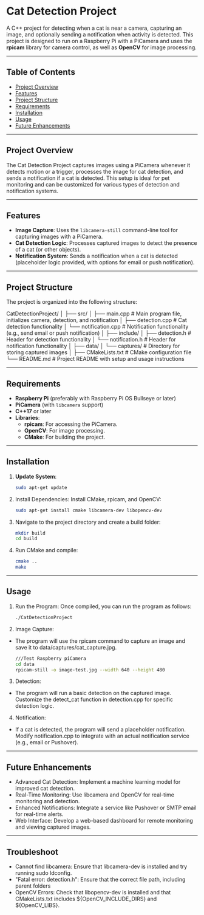 # Cat Detection Project

A C++ project for detecting when a cat is near a camera, capturing an image, and optionally sending a notification when activity is detected. This project is designed to run on a Raspberry Pi with a PiCamera and uses the **rpicam** library for camera control, as well as **OpenCV** for image processing.

---

## Table of Contents
- [Project Overview](#project-overview)
- [Features](#features)
- [Project Structure](#project-structure)
- [Requirements](#requirements)
- [Installation](#installation)
- [Usage](#usage)
- [Future Enhancements](#future-enhancements)

---

## Project Overview

The Cat Detection Project captures images using a PiCamera whenever it detects motion or a trigger, processes the image for cat detection, and sends a notification if a cat is detected. This setup is ideal for pet monitoring and can be customized for various types of detection and notification systems.

---

## Features

- **Image Capture**: Uses the `libcamera-still` command-line tool for capturing images with a PiCamera.
- **Cat Detection Logic**: Processes captured images to detect the presence of a cat (or other objects).
- **Notification System**: Sends a notification when a cat is detected (placeholder logic provided, with options for email or push notification).

---

## Project Structure

The project is organized into the following structure:

CatDetectionProject/ │ ├── src/ │ ├── main.cpp # Main program file, initializes camera, detection, and notification │ ├── detection.cpp # Cat detection functionality │ └── notification.cpp # Notification functionality (e.g., send email or push notification) │ ├── include/ │ ├── detection.h # Header for detection functionality │ └── notification.h # Header for notification functionality │ ├── data/ │ └── captures/ # Directory for storing captured images │ ├── CMakeLists.txt # CMake configuration file └── README.md # Project README with setup and usage instructions


---

## Requirements

- **Raspberry Pi** (preferably with Raspberry Pi OS Bullseye or later)
- **PiCamera** (with `libcamera` support)
- **C++17** or later
- **Libraries**:
  - **rpicam**: For accessing the PiCamera.
  - **OpenCV**: For image processing.
  - **CMake**: For building the project.

---

## Installation

1. **Update System**:
   ```bash
   sudo apt-get update
2. Install Dependencies: Install CMake, rpicam, and OpenCV:
    ```bash
    sudo apt-get install cmake libcamera-dev libopencv-dev
3. Navigate to the project directory and create a build folder:
    ```bash
    mkdir build
    cd build
4. Run CMake and compile:
    ```bash
    cmake ..
    make

---

## Usage

1. Run the Program: Once compiled, you can run the program as follows:
    ```bash
    ./CatDetectionProject
2. Image Capture:
- The program will use the rpicam command to capture an image and save it to data/captures/cat_capture.jpg.
    ```bash
    ///Test Raspberry piCamera
    cd data
    rpicam-still -o image-test.jpg --width 640 --height 480
3. Detection:
- The program will run a basic detection on the captured image. Customize the detect_cat function in detection.cpp for specific detection logic.
4. Notification:
- If a cat is detected, the program will send a placeholder notification. Modify notification.cpp to integrate with an actual notification service (e.g., email or Pushover).

---

## Future Enhancements

- Advanced Cat Detection: Implement a machine learning model for improved cat detection.
- Real-Time Monitoring: Use libcamera and OpenCV for real-time monitoring and detection.
- Enhanced Notifications: Integrate a service like Pushover or SMTP email for real-time alerts.
- Web Interface: Develop a web-based dashboard for remote monitoring and viewing captured images.

---

## Troubleshoot

- Cannot find libcamera: Ensure that libcamera-dev is installed and try running sudo ldconfig.
- "Fatal error: detection.h": Ensure that the correct file path, including parent folders
- OpenCV Errors: Check that libopencv-dev is installed and that CMakeLists.txt includes ${OpenCV_INCLUDE_DIRS} and ${OpenCV_LIBS}.
